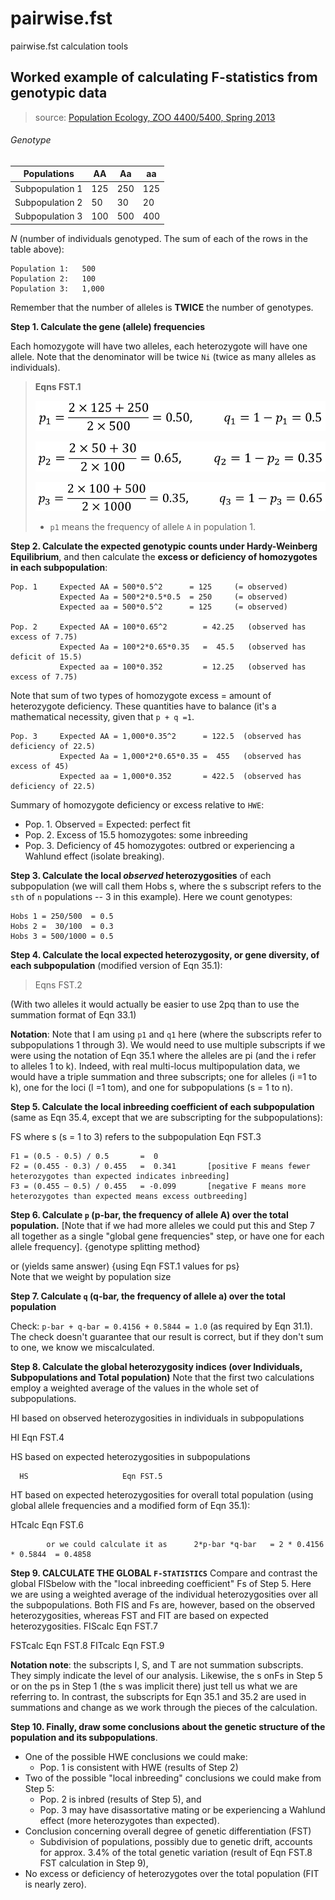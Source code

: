 <script type="text/javascript" src="http://cdn.mathjax.org/mathjax/latest/MathJax.js?config=default"></script>

# pairwise.fst
pairwise.fst calculation tools


## Worked example of calculating F-statistics from genotypic data

> source: [Population Ecology, ZOO 4400/5400, Spring 2013](http://www.uwyo.edu/dbmcd/popecol/index.html)

###### Genotype

|Populations    | AA| Aa| aa|
|---------------|---|---|---|
|Subpopulation 1|125|250|125|
|Subpopulation 2| 50| 30| 20|
|Subpopulation 3|100|500|400|

_N_ (number of individuals genotyped. The sum of each of the rows in the table above):

```
Population 1:   500
Population 2:   100
Population 3:   1,000
```

Remember that the number of alleles is **TWICE** the number of genotypes.

**Step 1.  Calculate the gene (allele) frequencies**

Each homozygote will have two alleles, each heterozygote will have one allele.  Note that the denominator will be twice ``Ni`` (twice as many alleles as individuals).

> **Eqns FST.1**
>
> ![](./p1.png)
>
> ![](./p2.png)
>
> ![](./p3.png)
>
> * ``p1`` means the frequency of allele ``A`` in population 1.

**Step 2.  Calculate the expected genotypic counts under Hardy-Weinberg Equilibrium**, and then calculate the **excess or deficiency of homozygotes in each subpopulation**:

```
Pop. 1     Expected AA = 500*0.5^2      = 125     (= observed)
           Expected Aa = 500*2*0.5*0.5  = 250     (= observed)
           Expected aa = 500*0.5^2      = 125     (= observed)

Pop. 2     Expected AA = 100*0.65^2        = 42.25   (observed has excess of 7.75)
           Expected Aa = 100*2*0.65*0.35   =  45.5   (observed has deficit of 15.5)
           Expected aa = 100*0.352         = 12.25   (observed has excess of 7.75)
```

Note that sum of two types of homozygote excess = amount of heterozygote deficiency. These quantities have to balance (it's a mathematical necessity, given that ``p + q =1``.

```
Pop. 3     Expected AA = 1,000*0.35^2      = 122.5  (observed has deficiency of 22.5)
           Expected Aa = 1,000*2*0.65*0.35 =  455   (observed has excess of 45)
           Expected aa = 1,000*0.352       = 422.5  (observed has deficiency of 22.5)
```

Summary of homozygote deficiency or excess relative to ``HWE``:

+ Pop. 1.  Observed = Expected: perfect fit
+ Pop. 2.  Excess of 15.5 homozygotes: some inbreeding
+ Pop. 3.  Deficiency of 45 homozygotes: outbred or experiencing a Wahlund effect (isolate breaking).

**Step 3.  Calculate the local _observed_ heterozygosities** of each subpopulation (we will call them Hobs s, where the s  subscript refers to the ``sth`` of ``n`` populations  -- 3 in this example).
Here we count genotypes:

```
Hobs 1 = 250/500  = 0.5
Hobs 2 =  30/100  = 0.3
Hobs 3 = 500/1000 = 0.5
```

**Step 4.  Calculate the local expected heterozygosity, or gene diversity, of each subpopulation** (modified version of Eqn 35.1):

> Eqns FST.2
>
(With two alleles it would actually be easier to use 2pq than to use the summation format of Eqn 33.1)

**Notation**: Note that I am using ``p1`` and ``q1`` here (where the subscripts refer to subpopulations 1 through 3). We would need to use multiple subscripts if we were using the notation of Eqn 35.1 where the alleles are pi  (and the i refer to alleles 1 to k).  Indeed, with real multi-locus multipopulation data, we would have a triple summation and three subscripts;  one for alleles (i =1 to k), one for the loci (l =1 tom), and one for subpopulations (s = 1 to n).

**Step 5.  Calculate the local inbreeding coefficient of each subpopulation** (same as Eqn 35.4, except that we are subscripting for the subpopulations):

FS           where s (s = 1 to 3) refers to the subpopulation                Eqn FST.3

```
F1 = (0.5 - 0.5) / 0.5       =  0
F2 = (0.455 - 0.3) / 0.455   =  0.341       [positive F means fewer heterozygotes than expected indicates inbreeding]
F3 = (0.455 — 0.5) / 0.455   = -0.099       [negative F means more heterozygotes than expected means excess outbreeding]
```

**Step 6. Calculate ``p`` (p-bar, the frequency of allele A) over the total population.**
[Note that if we had more alleles we could put this and Step 7 all together as a single "global gene frequencies" step, or have one for each allele frequency].
              {genotype splitting method}
  
or (yields same answer)
                   {using Eqn FST.1 values for ps}   
              Note that we weight by population size

**Step 7.  Calculate ``q`` (q-bar, the frequency of allele a) over the total population**

Check: ``p-bar + q-bar = 0.4156 + 0.5844 = 1.0`` (as required by Eqn 31.1).
The check doesn't guarantee that our result is correct, but if they don't sum to one, we know we miscalculated.

**Step 8.  Calculate the global heterozygosity indices (over Individuals, Subpopulations and Total population)**
Note that the first two calculations employ a weighted average of the values in the whole set of subpopulations.

HI based on observed   heterozygosities in individuals in subpopulations 

HI                                Eqn FST.4

HS based on expected heterozygosities   in subpopulations

      HS                     Eqn FST.5

HT based on expected heterozygosities for       overall total population (using global allele frequencies and a modified form of Eqn 35.1): 

  
HTcalc                                 Eqn FST.6         

            or we could calculate it as      2*p-bar *q-bar   = 2 * 0.4156 * 0.5844  = 0.4858

**Step 9.  CALCULATE THE GLOBAL ``F-STATISTICS``**
Compare and contrast the global FISbelow with the "local inbreeding coefficient" Fs of Step 5.
Here we are using a weighted average of the individual heterozygosities over all the subpopulations.
Both FIS and  Fs are, however, based on the observed heterozygosities,
        whereas FST and FIT are based   on expected heterozygosities.
FIScalc                                                    Eqn FST.7

FSTcalc                                                Eqn FST.8
FITcalc                                              Eqn FST.9   

**Notation note**: the subscripts I, S, and T are not summation subscripts.  They simply indicate the level of our analysis.  Likewise, the s onFs in Step 5 or on the ps in Step 1 (the s was implicit there) just tell us what we are referring to.  In contrast, the subscripts for Eqn 35.1 and 35.2 are used in summations and change as we work through the pieces of the calculation.

**Step 10.  Finally, draw some conclusions about the genetic structure of the population and its subpopulations**.

+ One of the possible HWE conclusions we could make:
   + Pop. 1 is consistent with HWE (results of Step 2)
+ Two of the possible "local inbreeding" conclusions we could make from Step 5:
   + Pop. 2 is inbred (results of Step 5), and
   + Pop. 3 may have disassortative mating or be experiencing a Wahlund effect (more heterozygotes than expected).
+ Conclusion concerning overall degree of genetic differentiation (FST)
   + Subdivision of populations, possibly due to genetic drift, accounts for approx. 3.4% of the total genetic variation (result of Eqn FST.8 FST calculation in Step 9),
+ No excess or deficiency of heterozygotes over the total population (FIT  is nearly zero).